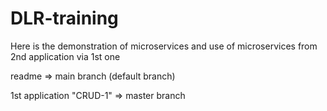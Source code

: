 # DLR-training
Here is the demonstration of microservices and use of microservices from 2nd application via 1st one

readme => main branch (default branch)

1st application "CRUD-1" => master branch
